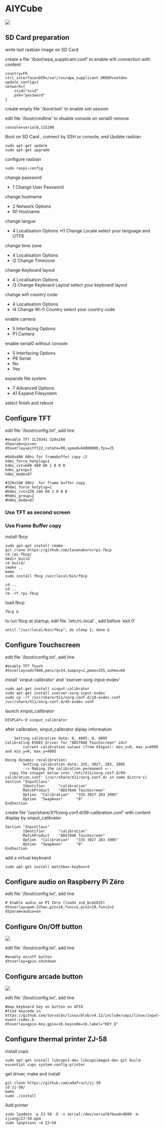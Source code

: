 # AIYCube

![](img/AIYCube.jpg)

## SD Card preparation

write last rasbian image on SD Card

create a file '/boot/wpa_supplicant.conf' to enable wifi connection
with content

    country=FR
    ctrl_interface=DIR=/var/run/wpa_supplicant GROUP=netdev
    update_config=1
    network={
        ssid="ssid"
        psk="password"
    }

create empty file '/boot/ssh' to enable ssh session

edit file '/boot/cmdline' to disable console on serial0
remove

    console=serial0,115200

Boot on SD Card , connect by SSH or console, and Update rasbian

    sudo apt-get update
    sudo apt-get upgrade
    
configure rasbian

    sudo raspi-config
change password    
* 1 Change User Password

change hostname  
* 2 Network Options
* N1 Hostname
  
change langue 
* 4 Localisation Options
*I1 Change Locale
select your language and UTF8 

change time zone
* 4 Localisation Options
* I2 Change Timezone

change Keyboard layout
* 4 Localisation Options
* I3 Change Keyboard Layout
select your keyboard layout

change wifi country code
* 4 Localisation Options
* I4 Change Wi-fi Country
select your country code

enable camera
* 5 Interfacing Options
* P1 Camera

enable serial0 without console
* 5 Interfacing Options
* P6 Serial
* No
* Yes
  
expande file system
* 7 Advanced Options
* A1 Expand Filesystem
  
select finish and reboot

## Configure TFT

edit file '/boot/config.txt', add line

    #enable TFT ILI9341 320x240
    dtparam=spi=on
    dtoverlay=pitft22,rotate=90,speed=64000000,fps=25
    
    #640x480 60hz for framebuffer copy /2
    hdmi_force_hotplug=1
    hdmi_cvt=640 480 60 1 0 0 0
    hdmi_group=2
    hdmi_mode=87
    
    #320x240 60hz  for frame buffer copy
    #hdmi_force_hotplug=1
    #hdmi_cvt=320 240 60 1 0 0 0
    #hdmi_group=2
    #hdmi_mode=87

### Use TFT as second screen

### Use Frame Buffer copy
install fbcp

    sudo apt-get install cmake
    git clone https://github.com/tasanakorn/rpi-fbcp
    cd rpi-fbcp/
    mkdir build
    cd build/
    cmake ..
    make
    sudo install fbcp /usr/local/bin/fbcp
    
    cd ..
    cd ..
    rm -rf rpi-fbcp

load fbcp

    fbcp &
    
to run fbcp at startup, edit file '/etc/rc.local' , add before 'exit 0'

    until "/usr/local/bin/fbcp"; do sleep 1; done &

## Configure Touchscreen

edit file '/boot/config.txt', add line

    #enable TFT Touch
    dtoverlay=ads7846,penirq=24,swapxy=1,pmax=255,xohms=60
    
install 'xinput-calibrator' and 'xserver-xorg-input-evdev' 
    
    sudo apt-get install xinput-calibrator
    sudo apt-get install xserver-xorg-input-evdev
    sudo cp -rf /usr/share/X11/xorg.conf.d/10-evdev.conf /usr/share/X11/xorg.conf.d/45-evdev.conf

launch xinput_calibrator

    DISPLAY=:0 xinput_calibrator
    
after calibration, xinput_calibrator diplay information

        Setting calibration data: 0, 4095, 0, 4095
    Calibrating EVDEV driver for "ADS7846 Touchscreen" id=7
            current calibration values (from XInput): min_x=0, max_x=4095 and min_y=0, max_y=4095

    Doing dynamic recalibration:
            Setting calibration data: 335, 3927, 203, 3905
            --> Making the calibration permanent <--
      copy the snippet below into '/etc/X11/xorg.conf.d/99-calibration.conf' (/usr/share/X11/xorg.conf.d/ in some distro's)
    Section "InputClass"
            Identifier      "calibration"
            MatchProduct    "ADS7846 Touchscreen"
            Option  "Calibration"   "335 3927 203 3905"
            Option  "SwapAxes"      "0"
    EndSection

create file '/usr/share/X11/xorg.conf.d/99-calibration.conf' with content display by xinput_calibrator

    Section "InputClass"
            Identifier      "calibration"
            MatchProduct    "ADS7846 Touchscreen"
            Option  "Calibration"   "335 3927 203 3905"
            Option  "SwapAxes"      "0"
    EndSection

add a virtual keyboard

    sudo apt-get install matchbox-keyboard
 
## Configure audio on Raspberry Pi Zéro

edit file '/boot/config.txt', add line

    # Enable audio on PI Zero (loads snd_bcm2835)
    dtoverlay=pwm-2chan,pin=18,func=2,pin2=19,func2=2
    dtparam=audio=on

## Configure On/Off button

![](img/OnOffButton.PNG)

edit file '/boot/config.txt', add line
    
    #enable on/off button
    dtoverlay=gpio-shutdown

## Configure arcade button

![](img/ArcadeButton.PNG)

edit file '/boot/config.txt', add line
    
    #map keyboard key on button on GPIO
    #find keycode in https://github.com/torvalds/linux/blob/v4.12/include/uapi/linux/input-event-codes.h
    dtoverlay=gpio-key,gpio=16,keycode=16,label="KEY_Q"

## Configure thermal printer ZJ-58

install cups 

    sudo apt-get install libcups2-dev libcupsimage2-dev git build-essential cups system-config-printer

get driver, make and install

    git clone https://github.com/adafruit/zj-58
    cd zj-58/
    make
    sudo ./install
    
Add printer 

    sudo lpadmin -p ZJ-58 -E -v serial:/dev/serial0?baud=9600 -m zjiang/ZJ-58.ppd
    sudo lpoptions –d ZJ–58



    
    

